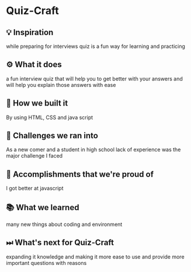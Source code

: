 # Quiz-Craft
## 💡 Inspiration
while preparing for interviews quiz is a fun way for learning and practicing 
## ⚙ What it does
a fun interview quiz that will help you to get better with your answers and will help you explain those answers with ease
## 🔧 How we built it
By using HTML, CSS and java script
## 💪 Challenges we ran into
As a new comer and a student in high school lack of experience was the major challenge I faced
## 📌 Accomplishments that we're proud of
I got better at javascript
## 📚 What we learned
many new things about coding and environment
## ⏭ What's next for Quiz-Craft
expanding it knowledge and making it more ease to use and provide more important questions with reasons
